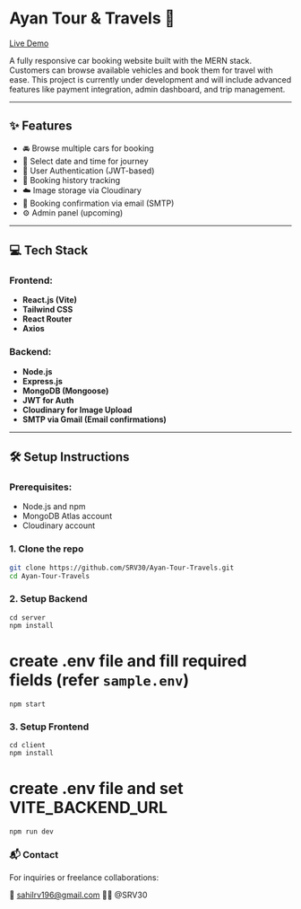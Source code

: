 # Ayan Tour & Travels 🚗  
[Live Demo](https://ayantourandtravels.vercel.app/)

A fully responsive car booking website built with the MERN stack. Customers can browse available vehicles and book them for travel with ease. This project is currently under development and will include advanced features like payment integration, admin dashboard, and trip management.

---

## ✨ Features

- 🚘 Browse multiple cars for booking
- 📅 Select date and time for journey
- 🔐 User Authentication (JWT-based)
- 🧾 Booking history tracking
- ☁️ Image storage via Cloudinary
- 📧 Booking confirmation via email (SMTP)
- ⚙️ Admin panel (upcoming)

---

## 💻 Tech Stack

### Frontend:
- **React.js (Vite)**
- **Tailwind CSS**
- **React Router**
- **Axios**

### Backend:
- **Node.js**
- **Express.js**
- **MongoDB (Mongoose)**
- **JWT for Auth**
- **Cloudinary for Image Upload**
- **SMTP via Gmail (Email confirmations)**

---


## 🛠️ Setup Instructions

### Prerequisites:
- Node.js and npm
- MongoDB Atlas account
- Cloudinary account

### 1. Clone the repo
```bash
git clone https://github.com/SRV30/Ayan-Tour-Travels.git
cd Ayan-Tour-Travels
```
### 2. Setup Backend
```
cd server
npm install
```
# create .env file and fill required fields (refer `sample.env`)
```
npm start
```
### 3. Setup Frontend
```
cd client
npm install
```
# create .env file and set VITE_BACKEND_URL
```
npm run dev
```
### 📬 Contact
For inquiries or freelance collaborations:

📧 sahilrv196@gmail.com
👨‍💻 @SRV30
